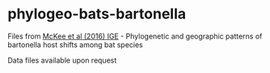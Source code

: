 # phylogeo-bats-bartonella

Files from [McKee et al (2016) IGE](https://doi.org/10.1016/j.meegid.2016.07.033) - Phylogenetic and geographic patterns of bartonella host shifts among bat species

Data files available upon request

